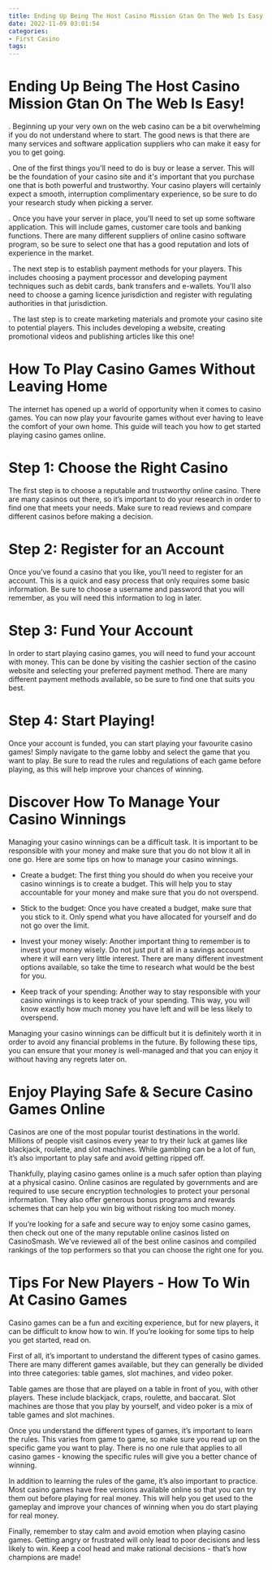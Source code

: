 ```yaml
---
title: Ending Up Being The Host Casino Mission Gtan On The Web Is Easy!
date: 2022-11-09 03:01:54
categories:
- First Casino
tags:
---
```



#  Ending Up Being The Host Casino Mission Gtan On The Web Is Easy!

.
Beginning up your very own on the web casino can be a bit overwhelming if you do not understand where to start. The good news is that there are many services and software application suppliers who can make it easy for you to get going.

.
One of the first things you'll need to do is buy or lease a server. This will be the foundation of your casino site and it's important that you purchase one that is both powerful and trustworthy. Your casino players will certainly expect a smooth, interruption complimentary experience, so be sure to do your research study when picking a server.

.
Once you have your server in place, you'll need to set up some software application. This will include games, customer care tools and banking functions. There are many different suppliers of online casino software program, so be sure to select one that has a good reputation and lots of experience in the market.

.
The next step is to establish payment methods for your players. This includes choosing a payment processor and developing payment techniques such as debit cards, bank transfers and e-wallets. You'll also need to choose a gaming licence jurisdiction and register with regulating authorities in that jurisdiction.

.
The last step is to create marketing materials and promote your casino site to potential players. This includes developing a website, creating promotional videos and publishing articles like this one!

#  How To Play Casino Games Without Leaving Home

The internet has opened up a world of opportunity when it comes to casino games. You can now play your favourite games without ever having to leave the comfort of your own home. This guide will teach you how to get started playing casino games online.

# Step 1: Choose the Right Casino

The first step is to choose a reputable and trustworthy online casino. There are many casinos out there, so it’s important to do your research in order to find one that meets your needs. Make sure to read reviews and compare different casinos before making a decision.

# Step 2: Register for an Account

Once you’ve found a casino that you like, you’ll need to register for an account. This is a quick and easy process that only requires some basic information. Be sure to choose a username and password that you will remember, as you will need this information to log in later.

# Step 3: Fund Your Account

In order to start playing casino games, you will need to fund your account with money. This can be done by visiting the cashier section of the casino website and selecting your preferred payment method. There are many different payment methods available, so be sure to find one that suits you best.

# Step 4: Start Playing!

Once your account is funded, you can start playing your favourite casino games! Simply navigate to the game lobby and select the game that you want to play. Be sure to read the rules and regulations of each game before playing, as this will help improve your chances of winning.

#  Discover How To Manage Your Casino Winnings

 Managing your casino winnings can be a difficult task. It is important to be responsible with your money and make sure that you do not blow it all in one go. Here are some tips on how to manage your casino winnings.

* Create a budget: The first thing you should do when you receive your casino winnings is to create a budget. This will help you to stay accountable for your money and make sure that you do not overspend.

* Stick to the budget: Once you have created a budget, make sure that you stick to it. Only spend what you have allocated for yourself and do not go over the limit.

* Invest your money wisely: Another important thing to remember is to invest your money wisely. Do not just put it all in a savings account where it will earn very little interest. There are many different investment options available, so take the time to research what would be the best for you.

* Keep track of your spending: Another way to stay responsible with your casino winnings is to keep track of your spending. This way, you will know exactly how much money you have left and will be less likely to overspend.

Managing your casino winnings can be difficult but it is definitely worth it in order to avoid any financial problems in the future. By following these tips, you can ensure that your money is well-managed and that you can enjoy it without having any regrets later on.

#  Enjoy Playing Safe & Secure Casino Games Online

Casinos are one of the most popular tourist destinations in the world. Millions of people visit casinos every year to try their luck at games like blackjack, roulette, and slot machines. While gambling can be a lot of fun, it’s also important to play safe and avoid getting ripped off.

Thankfully, playing casino games online is a much safer option than playing at a physical casino. Online casinos are regulated by governments and are required to use secure encryption technologies to protect your personal information. They also offer generous bonus programs and rewards schemes that can help you win big without risking too much money.

If you’re looking for a safe and secure way to enjoy some casino games, then check out one of the many reputable online casinos listed on CasinoSmash. We’ve reviewed all of the best online casinos and compiled rankings of the top performers so that you can choose the right one for you.

#  Tips For New Players - How To Win At Casino Games

Casino games can be a fun and exciting experience, but for new players, it can be difficult to know how to win. If you’re looking for some tips to help you get started, read on.

First of all, it’s important to understand the different types of casino games. There are many different games available, but they can generally be divided into three categories: table games, slot machines, and video poker.

Table games are those that are played on a table in front of you, with other players. These include blackjack, craps, roulette, and baccarat. Slot machines are those that you play by yourself, and video poker is a mix of table games and slot machines.

Once you understand the different types of games, it’s important to learn the rules. This varies from game to game, so make sure you read up on the specific game you want to play. There is no one rule that applies to all casino games - knowing the specific rules will give you a better chance of winning.

In addition to learning the rules of the game, it’s also important to practice. Most casino games have free versions available online so that you can try them out before playing for real money. This will help you get used to the gameplay and improve your chances of winning when you do start playing for real money.

Finally, remember to stay calm and avoid emotion when playing casino games. Getting angry or frustrated will only lead to poor decisions and less likely to win. Keep a cool head and make rational decisions - that’s how champions are made!